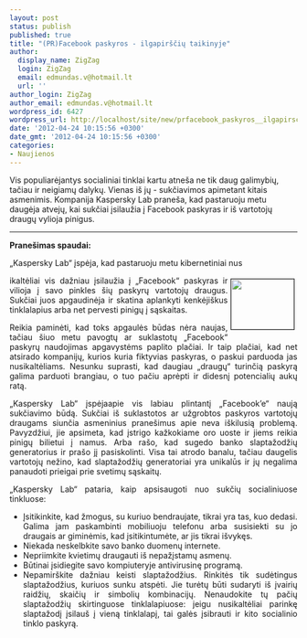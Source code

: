 ```yaml
---
layout: post
status: publish
published: true
title: "(PR)Facebook paskyros - ilgapirščių taikinyje"
author:
  display_name: ZigZag
  login: ZigZag
  email: edmundas.v@hotmail.lt
  url: ''
author_login: ZigZag
author_email: edmundas.v@hotmail.lt
wordpress_id: 6427
wordpress_url: http://localhost/site/new/prfacebook_paskyros__ilgapirsciu_taikinyje_/
date: '2012-04-24 10:15:56 +0300'
date_gmt: '2012-04-24 10:15:56 +0300'
categories:
- Naujienos
---
```

<p>
	<span style="text-align: justify; ">Vis populiarėjantys socialiniai tinklai kartu atne&scaron;a ne tik daug galimybių, tačiau ir neigiamų dalykų. Vienas i&scaron; jų - sukčiavimos apimetant kitais asmenimis. Kompanija Kaspersky Lab prane&scaron;a, kad pastaruoju metu daugėja atvejų, kai sukčiai įsilaužia į Facebook paskyras ir i&scaron; vartotojų draugų vylioja pinigus.</span></p>
<hr />
<p>
	<strong style="text-align: justify; ">Prane&scaron;imas spaudai:</strong></p>
<p style="text-align: justify; ">
	&bdquo;Kaspersky Lab&ldquo; įspėja, kad pastaruoju metu kibernetiniai nus</p>
<p>
	<img alt="" src="http://technews.lt/userfiles/Facebook hacke.jpg" style="border-top-width: 1px; border-right-width: 1px; border-bottom-width: 1px; border-left-width: 1px; border-top-style: solid; border-right-style: solid; border-bottom-style: solid; border-left-style: solid; margin-left: 5px; margin-right: 5px; margin-top: 5px; margin-bottom: 5px; float: right; width: 110px; height: 88px; text-align: justify; " /></p>
<p style="text-align: justify; ">
	ikaltėliai vis dažniau įsilaužia į &bdquo;Facebook&ldquo; paskyras ir vilioja į savo pinkles &scaron;ių paskyrų vartotojų draugus. Sukčiai juos apgaudinėja ir skatina aplankyti kenkėji&scaron;kus tinklalapius arba net pervesti pinigų į sąskaitas.</p>
<p style="text-align: justify; ">
	Reikia paminėti, kad toks apgaulės būdas nėra naujas, tačiau &scaron;iuo metu pavogtų ar suklastotų &bdquo;Facebook&ldquo; paskyrų naudojimas apgavystėms paplito plačiai. Ir taip plačiai, kad net atsirado kompanijų, kurios kuria fiktyvias paskyras, o paskui parduoda jas nusikaltėliams. Nesunku suprasti, kad daugiau &bdquo;draugų&ldquo; turinčią paskyrą galima parduoti brangiau, o tuo pačiu aprėpti ir didesnį potencialių aukų ratą.</p>
<p style="text-align: justify; ">
	&bdquo;Kaspersky Lab&ldquo; įspėjaapie vis labiau plintantį &bdquo;Facebook&rsquo;e&ldquo; naują sukčiavimo būdą. Sukčiai i&scaron; suklastotos ar užgrobtos paskyros vartotojų draugams siunčia asmeninius prane&scaron;imus apie neva i&scaron;kilusią problemą. Pavyzdžiui, jie apsimeta, kad įstrigo kažkokiame oro uoste ir jiems reikia pinigų bilietui į namus. Arba ra&scaron;o, kad sugedo banko slaptažodžių generatorius ir pra&scaron;o jį pasiskolinti. Visa tai atrodo banalu, tačiau daugelis vartotojų nežino, kad slaptažodžių generatoriai yra unikalūs ir jų negalima panaudoti prieigai prie svetimų sąskaitų.</p>
<p style="text-align: justify; ">
	&bdquo;Kaspersky Lab&ldquo; pataria, kaip apsisaugoti nuo sukčių socialiniuose tinkluose:</p>
<ul>
<li style="text-align: justify; ">
		Įsitikinkite, kad žmogus, su kuriuo bendraujate, tikrai yra tas, kuo dedasi. Galima jam paskambinti mobiliuoju telefonu arba susisiekti su jo draugais ar giminėmis, kad įsitikintumėte, ar jis tikrai i&scaron;vykęs.</li>
<li style="text-align: justify; ">
		Niekada neskelbkite savo banko duomenų internete.</li>
<li style="text-align: justify; ">
		Nepriimkite kvietimų draugauti i&scaron; nepažįstamų asmenų.</li>
<li style="text-align: justify; ">
		Būtinai įsidiegite savo kompiuteryje antivirusinę programą.</li>
<li style="text-align: justify; ">
		Nepamir&scaron;kite dažniau keisti slaptažodžius. Rinkitės tik sudėtingus slaptažodžius, kuriuos sunku atspėti. Jie turėtų būti sudaryti i&scaron; įvairių raidžių, skaičių ir simbolių kombinacijų. Nenaudokite tų pačių slaptažodžių skirtinguose tinklalapiuose: jeigu nusikaltėliai parinkę slaptažodį įsilau&scaron; į vieną tinklalapį, tai galės įsibrauti ir kito socialinio tinklo paskyrą.</li>
</ul>
